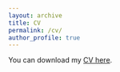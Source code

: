 ```yaml
---
layout: archive
title: CV
permalink: /cv/
author_profile: true
---
```


You can download my [CV here](/assets/CV_Alexandre_Carrier_March2023.pdf).

